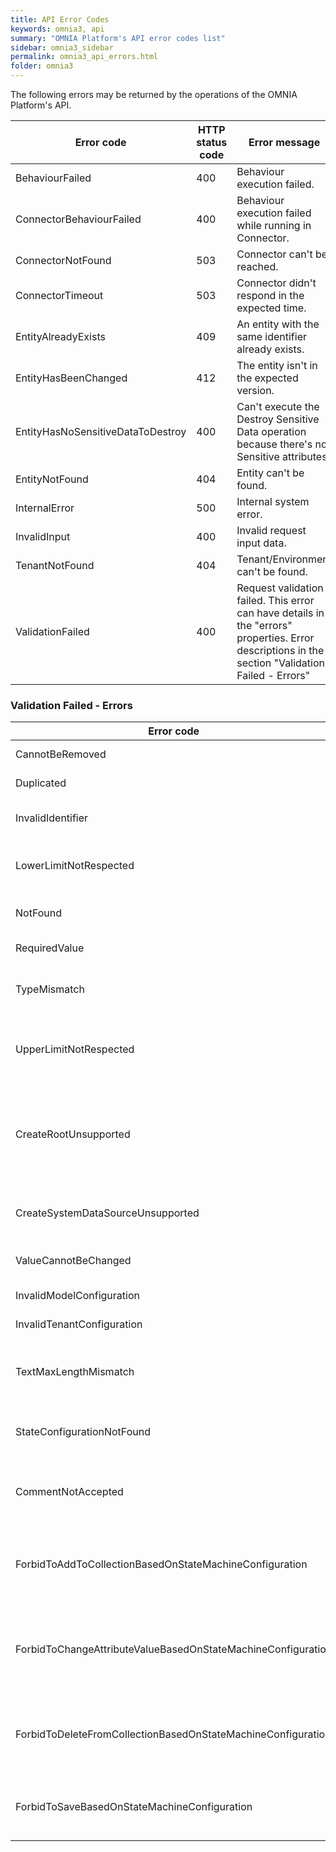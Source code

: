 ```yaml
---
title: API Error Codes
keywords: omnia3, api
summary: "OMNIA Platform's API error codes list"
sidebar: omnia3_sidebar
permalink: omnia3_api_errors.html
folder: omnia3
---
```


The following errors may be returned by the operations of the OMNIA Platform's API.

| Error code | HTTP status code | Error message |
| ---------|------------|------------|
| BehaviourFailed | 400 | Behaviour execution failed. |
| ConnectorBehaviourFailed | 400 | Behaviour execution failed while running in Connector. |
| ConnectorNotFound | 503 | Connector can't be reached. |
| ConnectorTimeout | 503 | Connector didn't respond in the expected time. |
| EntityAlreadyExists | 409 | An entity with the same identifier already exists. |
| EntityHasBeenChanged | 412 | The entity isn't in the expected version. |
| EntityHasNoSensitiveDataToDestroy | 400 | Can't execute the Destroy Sensitive Data operation because there's no Sensitive attributes. |
| EntityNotFound | 404 | Entity can't be found. |
| InternalError | 500 | Internal system error. |
| InvalidInput | 400 | Invalid request input data. |
| TenantNotFound | 404 | Tenant/Environment can't be found. |
| ValidationFailed | 400 | Request validation failed. This error can have details in the "errors" properties. Error descriptions in the section "Validation Failed - Errors" |


### Validation Failed - Errors

| Error code | Error message |
| ---------|------------|
| CannotBeRemoved | Entity can't be removed. |
| Duplicated | Duplicated element. |
| InvalidIdentifier | Identifier (code or name) with invalid format. |
| LowerLimitNotRespected | Minimal number of elements in collection not respected. |
| NotFound | Entity/Reference cannot be found. |
| RequiredValue | Attribute value is required. |
| TypeMismatch | Attribute value doesn't match the attribute type. |
| UpperLimitNotRespected | Maximum number of elements in collection not respected. |
| CreateRootUnsupported | Cannot create an instance separately, as it is marked as non-root and must be used in the context of another entity. |
| CreateSystemDataSourceUnsupported | It's not possible to add records to 'System' Data Source. |
| ValueCannotBeChanged | Attribute value cannot be changed. |
| InvalidModelConfiguration | Invalid model definition. |
| InvalidTenantConfiguration | Invalid tenant definition. |
| TextMaxLengthMismatch | Value is too long to the defined length of (defined length). |
| StateConfigurationNotFound | The configuration of the current state was not found. |
| CommentNotAccepted | Comments are not allowed based on the current state configuration. |
| ForbidToAddToCollectionBasedOnStateMachineConfiguration |  is not possible to add to collection based on record's current state configuration. |
| ForbidToChangeAttributeValueBasedOnStateMachineConfiguration | It is not possible to change the value of the attribute based on record's current state configuration. |
| ForbidToDeleteFromCollectionBasedOnStateMachineConfiguration | It is not possible to remove from collection based on record's current state configuration. |
| ForbidToSaveBasedOnStateMachineConfiguration | It is not possible to save the record based on its current state configuration. |